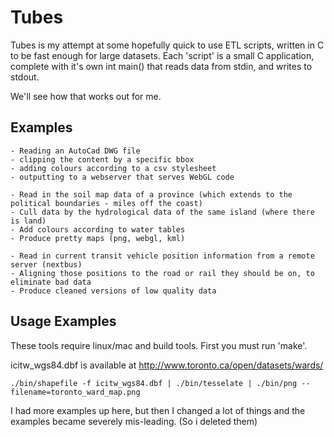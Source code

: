 Tubes
======

Tubes is my attempt at some hopefully quick to use ETL scripts, written in C to be fast enough for large datasets.
Each 'script' is a small C application, complete with it's own int main() that reads data from stdin, and writes to stdout.

We'll see how that works out for me.

Examples
--------

    - Reading an AutoCad DWG file
    - clipping the content by a specific bbox
    - adding colours according to a csv stylesheet
    - outputting to a webserver that serves WebGL code

    - Read in the soil map data of a province (which extends to the political boundaries - miles off the coast)
    - Cull data by the hydrological data of the same island (where there is land)
    - Add colours according to water tables
    - Produce pretty maps (png, webgl, kml)

    - Read in current transit vehicle position information from a remote server (nextbus)
    - Aligning those positions to the road or rail they should be on, to eliminate bad data
    - Produce cleaned versions of low quality data

Usage Examples
--------

These tools require linux/mac and build tools.  First you must run 'make'.

icitw_wgs84.dbf is available at http://www.toronto.ca/open/datasets/wards/

    ./bin/shapefile -f icitw_wgs84.dbf | ./bin/tesselate | ./bin/png --filename=toronto_ward_map.png

I had more examples up here, but then I changed a lot of things and the examples became severely mis-leading.  (So i deleted them)